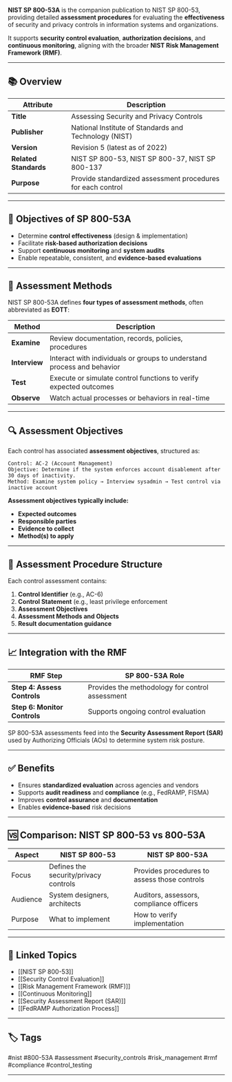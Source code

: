 **NIST SP 800-53A** is the companion publication to NIST SP 800-53, providing detailed **assessment procedures** for evaluating the **effectiveness** of security and privacy controls in information systems and organizations.

It supports **security control evaluation**, **authorization decisions**, and **continuous monitoring**, aligning with the broader **NIST Risk Management Framework (RMF)**.

---

## 📚 Overview

| Attribute              | Description                                                     |
|------------------------|-----------------------------------------------------------------|
| **Title**              | Assessing Security and Privacy Controls                        |
| **Publisher**          | National Institute of Standards and Technology (NIST)           |
| **Version**            | Revision 5 (latest as of 2022)                                  |
| **Related Standards**  | NIST SP 800-53, NIST SP 800-37, NIST SP 800-137                |
| **Purpose**            | Provide standardized assessment procedures for each control     |

---

## 🎯 Objectives of SP 800-53A

- Determine **control effectiveness** (design & implementation)
- Facilitate **risk-based authorization decisions**
- Support **continuous monitoring** and **system audits**
- Enable repeatable, consistent, and **evidence-based evaluations**

---

## 🧪 Assessment Methods

NIST SP 800-53A defines **four types of assessment methods**, often abbreviated as **EOTT**:

| Method      | Description                                                                 |
|-------------|-----------------------------------------------------------------------------|
| **Examine** | Review documentation, records, policies, procedures                         |
| **Interview** | Interact with individuals or groups to understand process and behavior     |
| **Test**     | Execute or simulate control functions to verify expected outcomes           |
| **Observe**  | Watch actual processes or behaviors in real-time                            |

---

## 🔍 Assessment Objectives

Each control has associated **assessment objectives**, structured as:

```text
Control: AC-2 (Account Management)
Objective: Determine if the system enforces account disablement after 30 days of inactivity.
Method: Examine system policy → Interview sysadmin → Test control via inactive account
```

**Assessment objectives typically include:**

- **Expected outcomes**
- **Responsible parties**
- **Evidence to collect**
- **Method(s) to apply**

---

## 🧰 Assessment Procedure Structure

Each control assessment contains:

1. **Control Identifier** (e.g., AC-6)
2. **Control Statement** (e.g., least privilege enforcement
3. **Assessment Objectives**
4. **Assessment Methods and Objects**
5. **Result documentation guidance**

---

## 📈 Integration with the RMF

|RMF Step|SP 800-53A Role|
|---|---|
|**Step 4: Assess Controls**|Provides the methodology for control assessment|
|**Step 6: Monitor Controls**|Supports ongoing control evaluation|

SP 800-53A assessments feed into the **Security Assessment Report (SAR)** used by Authorizing Officials (AOs) to determine system risk posture.

---

## ✅ Benefits

- Ensures **standardized evaluation** across agencies and vendors
- Supports **audit readiness** and **compliance** (e.g., FedRAMP, FISMA)
- Improves **control assurance** and **documentation**
- Enables **evidence-based** risk decisions

---

## 🆚 Comparison: NIST SP 800-53 vs 800-53A

|Aspect|NIST SP 800-53|NIST SP 800-53A|
|---|---|---|
|Focus|Defines the security/privacy controls|Provides procedures to assess those controls|
|Audience|System designers, architects|Auditors, assessors, compliance officers|
|Purpose|What to implement|How to verify implementation|

---

## 🔗 Linked Topics

- [[NIST SP 800-53]]
- [[Security Control Evaluation]]
- [[Risk Management Framework (RMF)]]
- [[Continuous Monitoring]]
- [[Security Assessment Report (SAR)]]
- [[FedRAMP Authorization Process]]

---

## 🏷 Tags

#nist #800-53A #assessment #security_controls #risk_management #rmf #compliance #control_testing

---
